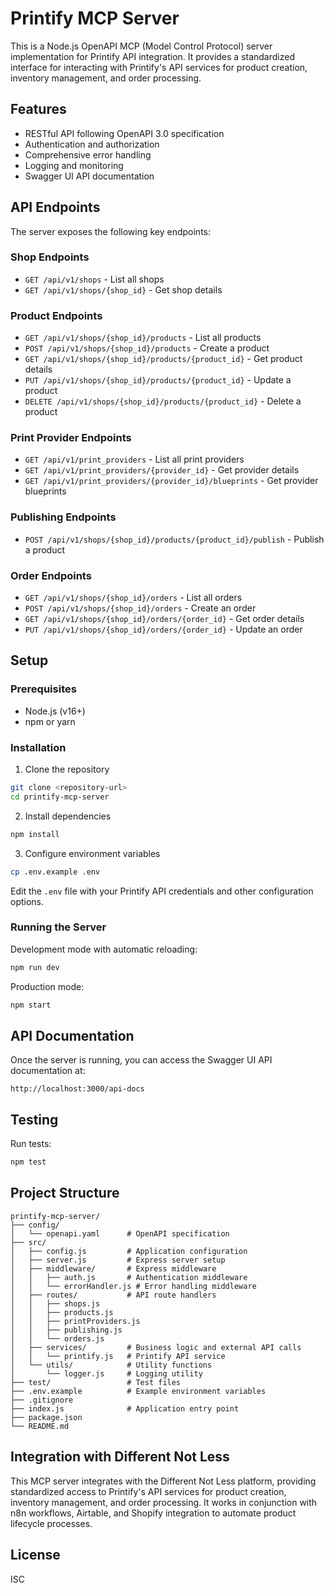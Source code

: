 # Printify MCP Server

This is a Node.js OpenAPI MCP (Model Control Protocol) server implementation for Printify API integration. It provides a standardized interface for interacting with Printify's API services for product creation, inventory management, and order processing.

## Features

- RESTful API following OpenAPI 3.0 specification
- Authentication and authorization
- Comprehensive error handling
- Logging and monitoring
- Swagger UI API documentation

## API Endpoints

The server exposes the following key endpoints:

### Shop Endpoints
- `GET /api/v1/shops` - List all shops
- `GET /api/v1/shops/{shop_id}` - Get shop details

### Product Endpoints
- `GET /api/v1/shops/{shop_id}/products` - List all products
- `POST /api/v1/shops/{shop_id}/products` - Create a product
- `GET /api/v1/shops/{shop_id}/products/{product_id}` - Get product details
- `PUT /api/v1/shops/{shop_id}/products/{product_id}` - Update a product
- `DELETE /api/v1/shops/{shop_id}/products/{product_id}` - Delete a product

### Print Provider Endpoints
- `GET /api/v1/print_providers` - List all print providers
- `GET /api/v1/print_providers/{provider_id}` - Get provider details
- `GET /api/v1/print_providers/{provider_id}/blueprints` - Get provider blueprints

### Publishing Endpoints
- `POST /api/v1/shops/{shop_id}/products/{product_id}/publish` - Publish a product

### Order Endpoints
- `GET /api/v1/shops/{shop_id}/orders` - List all orders
- `POST /api/v1/shops/{shop_id}/orders` - Create an order
- `GET /api/v1/shops/{shop_id}/orders/{order_id}` - Get order details
- `PUT /api/v1/shops/{shop_id}/orders/{order_id}` - Update an order

## Setup

### Prerequisites
- Node.js (v16+)
- npm or yarn

### Installation

1. Clone the repository
```bash
git clone <repository-url>
cd printify-mcp-server
```

2. Install dependencies
```bash
npm install
```

3. Configure environment variables
```bash
cp .env.example .env
```
Edit the `.env` file with your Printify API credentials and other configuration options.

### Running the Server

Development mode with automatic reloading:
```bash
npm run dev
```

Production mode:
```bash
npm start
```

## API Documentation

Once the server is running, you can access the Swagger UI API documentation at:
```
http://localhost:3000/api-docs
```

## Testing

Run tests:
```bash
npm test
```

## Project Structure

```
printify-mcp-server/
├── config/
│   └── openapi.yaml      # OpenAPI specification
├── src/
│   ├── config.js         # Application configuration
│   ├── server.js         # Express server setup
│   ├── middleware/       # Express middleware
│   │   ├── auth.js       # Authentication middleware
│   │   └── errorHandler.js # Error handling middleware
│   ├── routes/           # API route handlers
│   │   ├── shops.js
│   │   ├── products.js
│   │   ├── printProviders.js
│   │   ├── publishing.js
│   │   └── orders.js
│   ├── services/         # Business logic and external API calls
│   │   └── printify.js   # Printify API service
│   └── utils/            # Utility functions
│       └── logger.js     # Logging utility
├── test/                 # Test files
├── .env.example          # Example environment variables
├── .gitignore
├── index.js              # Application entry point
├── package.json
└── README.md
```

## Integration with Different Not Less

This MCP server integrates with the Different Not Less platform, providing standardized access to Printify's API services for product creation, inventory management, and order processing. It works in conjunction with n8n workflows, Airtable, and Shopify integration to automate product lifecycle processes.

## License

ISC
